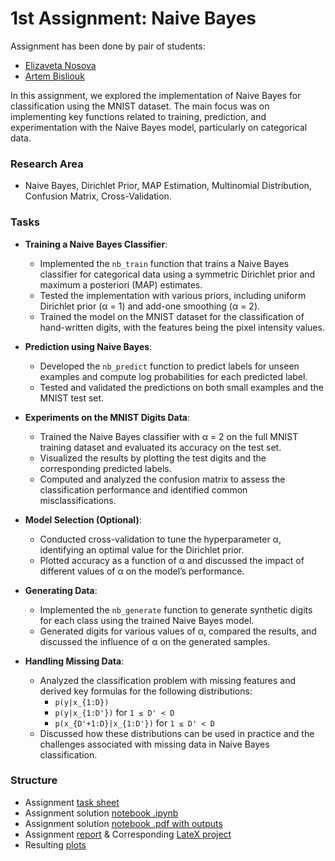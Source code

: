 # 1st Assignment: Naive Bayes

Assignment has been done by pair of students:
- [Elizaveta Nosova](https://github.com/liza-no)
- [Artem Bisliouk](https://github.com/abisliouk)

In this assignment, we explored the implementation of Naive Bayes for classification using the MNIST dataset. The main focus was on implementing key functions related to training, prediction, and experimentation with the Naive Bayes model, particularly on categorical data.

### Research Area
- Naive Bayes, Dirichlet Prior, MAP Estimation, Multinomial Distribution, Confusion Matrix, Cross-Validation.

### Tasks

- **Training a Naive Bayes Classifier**:
  - Implemented the `nb_train` function that trains a Naive Bayes classifier for categorical data using a symmetric Dirichlet prior and maximum a posteriori (MAP) estimates.
  - Tested the implementation with various priors, including uniform Dirichlet prior (α = 1) and add-one smoothing (α = 2).
  - Trained the model on the MNIST dataset for the classification of hand-written digits, with the features being the pixel intensity values.

- **Prediction using Naive Bayes**:
  - Developed the `nb_predict` function to predict labels for unseen examples and compute log probabilities for each predicted label.
  - Tested and validated the predictions on both small examples and the MNIST test set.

- **Experiments on the MNIST Digits Data**:
  - Trained the Naive Bayes classifier with α = 2 on the full MNIST training dataset and evaluated its accuracy on the test set.
  - Visualized the results by plotting the test digits and the corresponding predicted labels.
  - Computed and analyzed the confusion matrix to assess the classification performance and identified common misclassifications.

- **Model Selection (Optional)**:
  - Conducted cross-validation to tune the hyperparameter α, identifying an optimal value for the Dirichlet prior.
  - Plotted accuracy as a function of α and discussed the impact of different values of α on the model’s performance.

- **Generating Data**:
  - Implemented the `nb_generate` function to generate synthetic digits for each class using the trained Naive Bayes model.
  - Generated digits for various values of α, compared the results, and discussed the influence of α on the generated samples.
  
- **Handling Missing Data**:
  - Analyzed the classification problem with missing features and derived key formulas for the following distributions:
    - `p(y|x_{1:D})`
    - `p(y|x_{1:D'})` for `1 ≤ D' < D`
    - `p(x_{D'+1:D}|x_{1:D'})` for `1 ≤ D' < D`
  - Discussed how these distributions can be used in practice and the challenges associated with missing data in Naive Bayes classification.
  
### Structure

- Assignment [task sheet](https://github.com/abisliouk/IE675b-machine-learning/blob/main/Assignment%201/assignment01-task-sheet.pdf) 
- Assignment solution [notebook .ipynb](https://github.com/abisliouk/IE675b-machine-learning/blob/main/Assignment%201/assignment01-notebook.ipynb)
- Assignment solution [notebook .pdf with outputs](https://github.com/abisliouk/IE675b-machine-learning/blob/main/Assignment%201/assignment01-notebook.pdf)
- Assignment [report](https://github.com/abisliouk/IE675b-machine-learning/blob/main/Assignment%201/assignment01-report.pdf) & Corresponding [LateX project](https://www.overleaf.com/project/670aec2240f8d8bbf5ceff97)
- Resulting [plots](https://github.com/abisliouk/IE675b-machine-learning/tree/main/Assignment%201/resulting%20plots)
